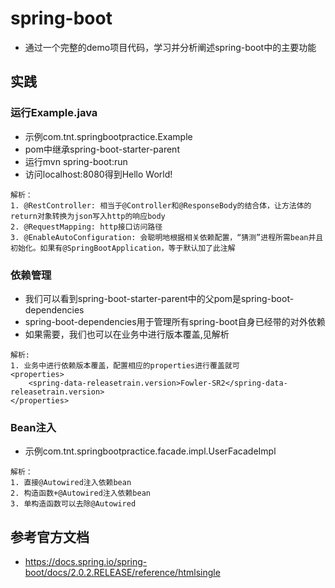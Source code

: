 # spring-boot
+ 通过一个完整的demo项目代码，学习并分析阐述spring-boot中的主要功能

## 实践

### 运行Example.java
+ 示例com.tnt.springbootpractice.Example
+ pom中继承spring-boot-starter-parent
+ 运行mvn spring-boot:run
+ 访问localhost:8080得到Hello World!

```
解析：
1. @RestController: 相当于@Controller和@ResponseBody的结合体，让方法体的return对象转换为json写入http的响应body
2. @RequestMapping: http接口访问路径
3. @EnableAutoConfiguration: 会聪明地根据相关依赖配置，“猜测”进程所需bean并且初始化。如果有@SpringBootApplication，等于默认加了此注解
```

### 依赖管理
+ 我们可以看到spring-boot-starter-parent中的父pom是spring-boot-dependencies
+ spring-boot-dependencies用于管理所有spring-boot自身已经带的对外依赖
+ 如果需要，我们也可以在业务中进行版本覆盖,见解析

```
解析:
1. 业务中进行依赖版本覆盖，配置相应的properties进行覆盖就可
<properties>
	<spring-data-releasetrain.version>Fowler-SR2</spring-data-releasetrain.version>
</properties>
```

### Bean注入
+ 示例com.tnt.springbootpractice.facade.impl.UserFacadeImpl

```
解析：
1. 直接@Autowired注入依赖bean
2. 构造函数+@Autowired注入依赖bean
3. 单构造函数可以去除@Autowired
```

## 参考官方文档
+ https://docs.spring.io/spring-boot/docs/2.0.2.RELEASE/reference/htmlsingle

